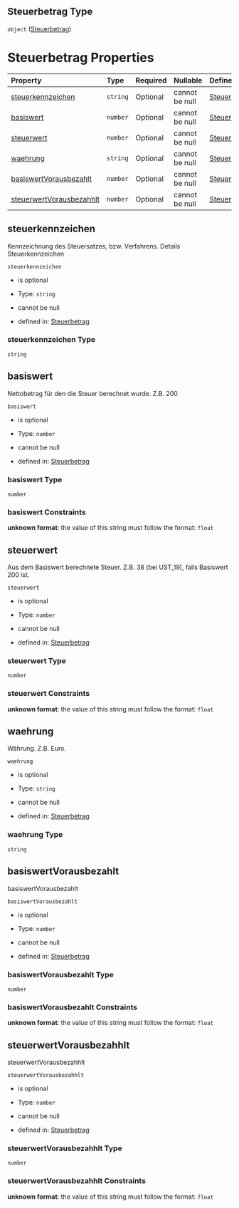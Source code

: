 ## Steuerbetrag Type

`object` ([Steuerbetrag](steuerbetrag.md))

# Steuerbetrag Properties

| Property                                              | Type     | Required | Nullable       | Defined by                                                                                                                                                                                                          |
| :---------------------------------------------------- | :------- | :------- | :------------- | :------------------------------------------------------------------------------------------------------------------------------------------------------------------------------------------------------------------ |
| [steuerkennzeichen](#steuerkennzeichen)               | `string` | Optional | cannot be null | [Steuerbetrag](steuerbetrag-properties-steuerkennzeichen.md "https://raw.githubusercontent.com/conuti-gmbh/bo4e-schema/master/schemas/v1/com/Steuerbetrag.schema.json#/properties/steuerkennzeichen")               |
| [basiswert](#basiswert)                               | `number` | Optional | cannot be null | [Steuerbetrag](steuerbetrag-properties-basiswert.md "https://raw.githubusercontent.com/conuti-gmbh/bo4e-schema/master/schemas/v1/com/Steuerbetrag.schema.json#/properties/basiswert")                               |
| [steuerwert](#steuerwert)                             | `number` | Optional | cannot be null | [Steuerbetrag](steuerbetrag-properties-steuerwert.md "https://raw.githubusercontent.com/conuti-gmbh/bo4e-schema/master/schemas/v1/com/Steuerbetrag.schema.json#/properties/steuerwert")                             |
| [waehrung](#waehrung)                                 | `string` | Optional | cannot be null | [Steuerbetrag](steuerbetrag-properties-waehrung.md "https://raw.githubusercontent.com/conuti-gmbh/bo4e-schema/master/schemas/v1/com/Steuerbetrag.schema.json#/properties/waehrung")                                 |
| [basiswertVorausbezahlt](#basiswertvorausbezahlt)     | `number` | Optional | cannot be null | [Steuerbetrag](steuerbetrag-properties-basiswertvorausbezahlt.md "https://raw.githubusercontent.com/conuti-gmbh/bo4e-schema/master/schemas/v1/com/Steuerbetrag.schema.json#/properties/basiswertVorausbezahlt")     |
| [steuerwertVorausbezahhlt](#steuerwertvorausbezahhlt) | `number` | Optional | cannot be null | [Steuerbetrag](steuerbetrag-properties-steuerwertvorausbezahhlt.md "https://raw.githubusercontent.com/conuti-gmbh/bo4e-schema/master/schemas/v1/com/Steuerbetrag.schema.json#/properties/steuerwertVorausbezahhlt") |

## steuerkennzeichen

Kennzeichnung des Steuersatzes, bzw. Verfahrens. Details Steuerkennzeichen

`steuerkennzeichen`

*   is optional

*   Type: `string`

*   cannot be null

*   defined in: [Steuerbetrag](steuerbetrag-properties-steuerkennzeichen.md "https://raw.githubusercontent.com/conuti-gmbh/bo4e-schema/master/schemas/v1/com/Steuerbetrag.schema.json#/properties/steuerkennzeichen")

### steuerkennzeichen Type

`string`

## basiswert

Nettobetrag für den die Steuer berechnet wurde. Z.B. 200

`basiswert`

*   is optional

*   Type: `number`

*   cannot be null

*   defined in: [Steuerbetrag](steuerbetrag-properties-basiswert.md "https://raw.githubusercontent.com/conuti-gmbh/bo4e-schema/master/schemas/v1/com/Steuerbetrag.schema.json#/properties/basiswert")

### basiswert Type

`number`

### basiswert Constraints

**unknown format**: the value of this string must follow the format: `float`

## steuerwert

Aus dem Basiswert berechnete Steuer. Z.B. 38 (bei UST\_19), falls Basiswert 200 ist.

`steuerwert`

*   is optional

*   Type: `number`

*   cannot be null

*   defined in: [Steuerbetrag](steuerbetrag-properties-steuerwert.md "https://raw.githubusercontent.com/conuti-gmbh/bo4e-schema/master/schemas/v1/com/Steuerbetrag.schema.json#/properties/steuerwert")

### steuerwert Type

`number`

### steuerwert Constraints

**unknown format**: the value of this string must follow the format: `float`

## waehrung

Währung. Z.B. Euro.

`waehrung`

*   is optional

*   Type: `string`

*   cannot be null

*   defined in: [Steuerbetrag](steuerbetrag-properties-waehrung.md "https://raw.githubusercontent.com/conuti-gmbh/bo4e-schema/master/schemas/v1/com/Steuerbetrag.schema.json#/properties/waehrung")

### waehrung Type

`string`

## basiswertVorausbezahlt

basiswertVorausbezahlt

`basiswertVorausbezahlt`

*   is optional

*   Type: `number`

*   cannot be null

*   defined in: [Steuerbetrag](steuerbetrag-properties-basiswertvorausbezahlt.md "https://raw.githubusercontent.com/conuti-gmbh/bo4e-schema/master/schemas/v1/com/Steuerbetrag.schema.json#/properties/basiswertVorausbezahlt")

### basiswertVorausbezahlt Type

`number`

### basiswertVorausbezahlt Constraints

**unknown format**: the value of this string must follow the format: `float`

## steuerwertVorausbezahhlt

steuerwertVorausbezahhlt

`steuerwertVorausbezahhlt`

*   is optional

*   Type: `number`

*   cannot be null

*   defined in: [Steuerbetrag](steuerbetrag-properties-steuerwertvorausbezahhlt.md "https://raw.githubusercontent.com/conuti-gmbh/bo4e-schema/master/schemas/v1/com/Steuerbetrag.schema.json#/properties/steuerwertVorausbezahhlt")

### steuerwertVorausbezahhlt Type

`number`

### steuerwertVorausbezahhlt Constraints

**unknown format**: the value of this string must follow the format: `float`
